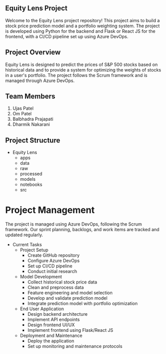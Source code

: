 ## Equity Lens Project
Welcome to the Equity Lens project repository! This project aims to build a stock price prediction model and a portfolio weighting system. The project is developed using Python for the backend and Flask or React JS for the frontend, with a CI/CD pipeline set up using Azure DevOps.

## Project Overview
Equity Lens is designed to predict the prices of S&P 500 stocks based on historical data and to provide a system for optimizing the weights of stocks in a user's portfolio. The project follows the Scrum framework and is managed through Azure DevOps.

## Team Members
1. Ujas Patel
2. Om Patel
3. Balbhadra Prajapati
4. Dharmik Nakarani

## Project Structure
- Equity Lens
  - apps
  - data
   - raw
   - processed
  - models
  - notebooks
  - src

# Project Management
The project is managed using Azure DevOps, following the Scrum framework. Our sprint planning, backlogs, and work items are tracked and updated regularly.

- Current Tasks
  - Project Setup
    - Create GitHub repository
    - Configure Azure DevOps
    - Set up CI/CD pipeline
    - Conduct initial research
  - Model Development
     - Collect historical stock price data
     - Clean and preprocess data
     - Feature engineering and model selection
     - Develop and validate prediction model
     - Integrate prediction model with portfolio optimization
  - End User Application
    - Design backend architecture
    - Implement API endpoints
    - Design frontend UI/UX
    - Implement frontend using Flask/React JS
  - Deployment and Maintenance
    - Deploy the application
    - Set up monitoring and maintenance protocols
